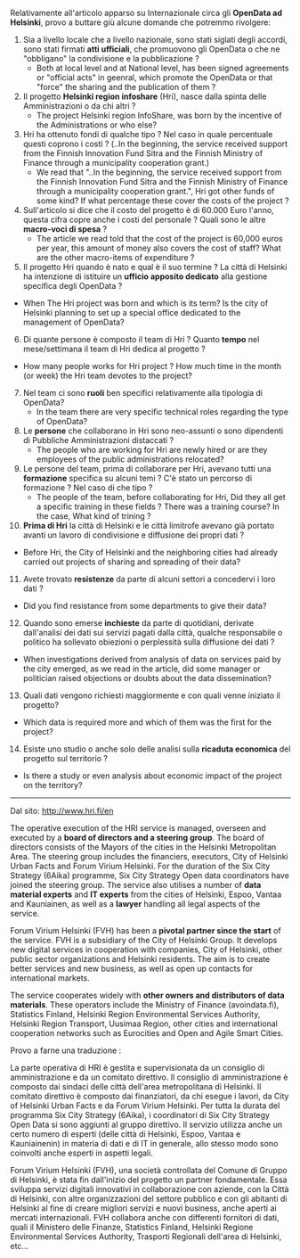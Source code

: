 Relativamente all'articolo apparso su Internazionale circa gli **OpenData ad Helsinki**, provo a buttare giù alcune domande che potremmo rivolgere:

1. Sia a livello locale che a livello nazionale, sono stati siglati degli accordi, sono stati firmati **atti ufficiali**, che promuovono gli OpenData o che ne "obbligano" la condivisione e la pubblicazione ?
   * Both at local level and at National level, has been signed agreements or "official acts" in geenral, which promote the OpenData or that "force" the sharing and the publication of them ?
2. Il progetto **Helsinki region infoshare** (Hri), nasce dalla spinta delle Amministrazioni o da chi altri ?
   * The project Helsinki region InfoShare, was born by the incentive of the Administrations or who else?
3. Hri ha ottenuto fondi di qualche tipo ? Nel caso in quale percentuale questi coprono i costi ? (..In the beginning, the service received support from the Finnish Innovation Fund Sitra and the Finnish Ministry of Finance through a municipality cooperation grant.)
   * We read that "..In the beginning, the service received support from the Finnish Innovation Fund Sitra and the Finnish Ministry of Finance through a municipality cooperation grant.", Hri got other funds of some kind? If what percentage these cover the costs of the project ?
4. Sull'articolo si dice che il costo del progetto è di 60.000 Euro l'anno, questa cifra copre anche i costi del personale ? Quali sono le altre **macro-voci di spesa** ?
   * The article we read told that the cost of the project is 60,000 euros per year, this amount of money also covers the cost of staff? What are the other macro-items of expenditure ?
5. Il progetto Hri quando è nato e qual è il suo termine ? La città di Helsinki ha intenzione di istituire un **ufficio apposito dedicato** alla gestione specifica degli OpenData ?
 * When The Hri project was born and which is its term? Is the city of Helsinki planning to set up a special office dedicated to the management of OpenData?
6. Di quante persone è composto il team di Hri ? Quanto **tempo** nel mese/settimana il team di Hri dedica al progetto ?
 * How many people works for Hri project ? How much time in the month (or week) the Hri team devotes to the project?
7. Nel team ci sono **ruoli** ben specifici relativamente alla tipologia di OpenData?
   * In the team there are very specific technical roles regarding the type of OpenData?
8. Le **persone** che collaborano in Hri sono neo-assunti o sono dipendenti di Pubbliche Amministrazioni distaccati ?
   * The people who are working for Hri are newly hired or are they employees of the public administrations relocated?
9. Le persone del team, prima di collaborare per Hri, avevano tutti una **formazione** specifica su alcuni temi ? C'è stato un percorso di formazione ? Nel caso di che tipo ?
   * The people of the team, before collaborating for Hri, Did they all get a specific training in these fields ? There was a training course? In the case, What kind of trining ?
10. **Prima di Hri** la città di Helsinki e le città limitrofe avevano già portato avanti un lavoro di condivisione e diffusione dei propri dati ?
 * Before Hri, the City of Helsinki and the neighboring cities had already carried out projects of sharing and spreading of their data?
11. Avete trovato **resistenze** da parte di alcuni settori a concedervi i loro dati ?
   * Did you find resistance from some departments to give their data?
12. Quando sono emerse **inchieste** da parte di quotidiani, derivate dall'analisi dei dati sui servizi pagati dalla città, qualche responsabile o politico ha sollevato obiezioni o perplessità sulla diffusione dei dati ?
   * When investigations derived from analysis of data on services paid by the city emerged, as we read in the article, did some manager or politician raised objections or doubts about the data dissemination?
13. Quali dati vengono richiesti maggiormente e con quali venne iniziato il progetto? 
   * Which data is required more and which of them was the first for the project?
14. Esiste uno studio o anche solo delle analisi sulla **ricaduta economica** del progetto sul territorio ?
   * Is there a study or even analysis about economic impact of the project on the territory?

---------------------------------------------------------

Dal sito: http://www.hri.fi/en

The operative execution of the HRI service is managed, overseen and executed by a **board of directors and a steering group**. The board of directors consists of the Mayors of the cities in the Helsinki Metropolitan Area. The steering group includes the financiers, executors, City of Helsinki Urban Facts and Forum Virium Helsinki. For the duration of the Six City Strategy (6Aika) programme, Six City Strategy Open data coordinators have joined the steering group. The service also utilises a number of **data material experts** and **IT experts** from the cities of Helsinki, Espoo, Vantaa and Kauniainen, as well as a **lawyer** handling all legal aspects of the service.

Forum Virium Helsinki (FVH) has been a **pivotal partner since the start** of the service. FVH is a subsidiary of the City of Helsinki Group. It develops new digital services in cooperation with companies, City of Helsinki, other public sector organizations and Helsinki residents. The aim is to create better services and new business, as well as open up contacts for international markets.

The service cooperates widely with **other owners and distributors of data materials**. These operators include the Ministry of Finance (avoindata.fi), Statistics Finland, Helsinki Region Environmental Services Authority, Helsinki Region Transport, Uusimaa Region, other cities and international cooperation networks such as Eurocities and Open and Agile Smart Cities.

Provo a farne una traduzione : 

La parte operativa di HRI è gestita e supervisionata da un consiglio di amministrazione e da un comitato direttivo.
Il consiglio di amministrazione è composto dai sindaci delle città dell'area metropolitana di Helsinki. Il comitato direttivo è composto dai finanziatori, da chi esegue i lavori, da City of Helsinki Urban Facts e da Forum Virium Helsinki.
Per tutta la durata del programma Six City Strategy (6Aika), i coordinatori di Six City Strategy Open Data si sono aggiunti al gruppo direttivo.
Il servizio utilizza anche un certo numero di esperti (delle città di Helsinki, Espoo, Vantaa e Kauniainenin) in materia di dati e di IT in generale, allo stesso modo sono coinvolti anche esperti in aspetti legali.

Forum Virium Helsinki (FVH), una società controllata del Comune di Gruppo di Helsinki, è stata fin dall'inizio del progetto un partner fondamentale. Essa sviluppa servizi digitali innovativi in collaborazione con aziende, con la Città di Helsinki, con altre organizzazioni del settore pubblico e con gli abitanti di Helsinki al fine di creare migliori servizi e nuovi business,
 anche aperti ai mercati internazionali. FVH collabora anche con differenti fornitori di dati, quali il Ministero delle Finanze, Statistics Finland, Helsinki Regione Environmental Services Authority, Trasporti Regionali dell'area di Helsinki,  etc...
 
